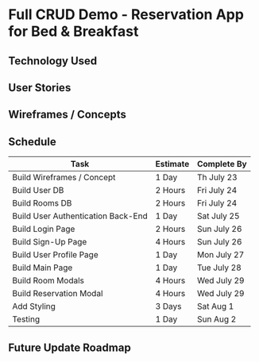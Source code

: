 # Full CRUD Demo - Reservation App for Bed & Breakfast

## Technology Used


## User Stories


## Wireframes / Concepts


## Schedule
Task | Estimate | Complete By
--- | --- | ---
Build Wireframes / Concept | 1 Day | Th July 23
Build User DB | 2 Hours | Fri July 24
Build Rooms DB | 2 Hours | Fri July 24
Build User Authentication Back-End | 1 Day | Sat July 25
Build Login Page | 2 Hours | Sun July 26
Build Sign-Up Page | 4 Hours | Sun July 26
Build User Profile Page | 1 Day | Mon July 27
Build Main Page | 1 Day | Tue July 28
Build Room Modals | 4 Hours | Wed July 29
Build Reservation Modal | 4 Hours | Wed July 29
Add Styling | 3 Days | Sat Aug 1
Testing | 1 Day | Sun Aug 2


## Future Update Roadmap


